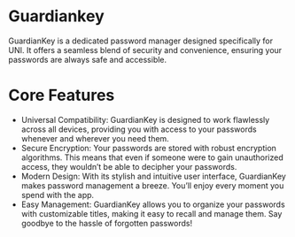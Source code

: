 # Guardiankey
GuardianKey is a dedicated password manager designed specifically for UNI. It offers a seamless blend of security and convenience, ensuring your passwords are always safe and accessible.

# Core Features 
* Universal Compatibility: GuardianKey is designed to work flawlessly across all devices, providing you with access to your passwords whenever and wherever you need them.
* Secure Encryption: Your passwords are stored with robust encryption algorithms. This means that even if someone were to gain unauthorized access, they wouldn’t be able to decipher your passwords.
* Modern Design: With its stylish and intuitive user interface, GuardianKey makes password management a breeze. You’ll enjoy every moment you spend with the app.
* Easy Management: GuardianKey allows you to organize your passwords with customizable titles, making it easy to recall and manage them. Say goodbye to the hassle of forgotten passwords!
